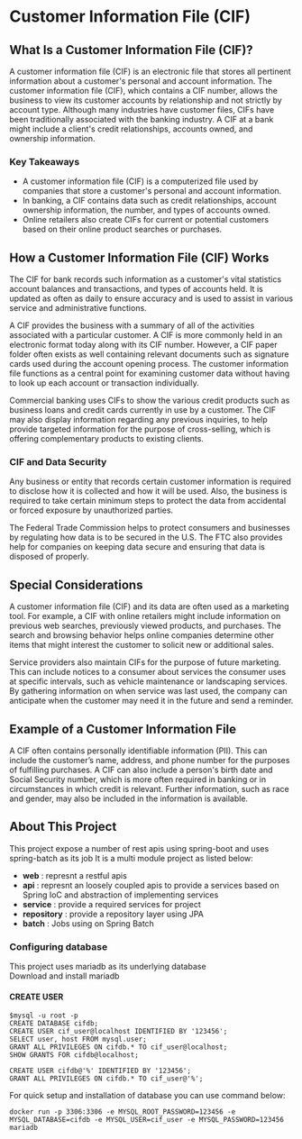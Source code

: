 # Customer Information File (CIF)
## What Is a Customer Information File (CIF)?

A customer information file (CIF) is an electronic file that stores all pertinent information about a customer's personal and account information. The customer information file (CIF), which contains a CIF number, allows the business to view its customer accounts by relationship and not strictly by account type. Although many industries have customer files, CIFs have been traditionally associated with the banking industry. A CIF at a bank might include a client's credit relationships, accounts owned, and ownership information.

### Key Takeaways

- A customer information file (CIF) is a computerized file used by companies that store a customer's personal and account information.
- In banking, a CIF contains data such as credit relationships, account ownership information, the number, and types of accounts owned.
- Online retailers also create CIFs for current or potential customers based on their online product searches or purchases.

## How a Customer Information File (CIF) Works

The CIF for bank records such information as a customer's vital statistics account balances and transactions, and types of accounts held. It is updated as often as daily to ensure accuracy and is used to assist in various service and administrative functions.

A CIF provides the business with a summary of all of the activities associated with a particular customer. A CIF is more commonly held in an electronic format today along with its CIF number. However, a CIF paper folder often exists as well containing relevant documents such as signature cards used during the account opening process. The customer information file functions as a central point for examining customer data without having to look up each account or transaction individually.

Commercial banking uses CIFs to show the various credit products such as business loans and credit cards currently in use by a customer. The CIF may also display information regarding any previous inquiries, to help provide targeted information for the purpose of cross-selling, which is offering complementary products to existing clients.

### CIF and Data Security

Any business or entity that records certain customer information is required to disclose how it is collected and how it will be used. Also, the business is required to take certain minimum steps to protect the data from accidental or forced exposure by unauthorized parties.

The Federal Trade Commission helps to protect consumers and businesses by regulating how data is to be secured in the U.S. The FTC also provides help for companies on keeping data secure and ensuring that data is disposed of properly.

## Special Considerations

A customer information file (CIF) and its data are often used as a marketing tool. For example, a CIF with online retailers might include information on previous web searches, previously viewed products, and purchases. The search and browsing behavior helps online companies determine other items that might interest the customer to solicit new or additional sales.

Service providers also maintain CIFs for the purpose of future marketing. This can include notices to a consumer about services the consumer uses at specific intervals, such as vehicle maintenance or landscaping services. By gathering information on when service was last used, the company can anticipate when the customer may need it in the future and send a reminder.

## Example of a Customer Information File

A CIF often contains personally identifiable information (PII). This can include the customer’s name, address, and phone number for the purposes of fulfilling purchases. A CIF can also include a person's birth date and Social Security number, which is more often required in banking or in circumstances in which credit is relevant. Further information, such as race and gender, may also be included in the information is available.

## About This Project
This project expose a number of rest apis using spring-boot and uses spring-batch as its job
It is a multi module project as listed below:
- **web** : represnt a restful apis
- **api** : represnt an loosely coupled apis to provide a services based on Spring IoC and abstraction of implementing services 
- **service** : provide a required services for project 
- **repository** : provide a repository layer using JPA
- **batch** : Jobs using on Spring Batch

### Configuring database 
This project uses mariadb as its underlying database  
Download and install mariadb 
#### CREATE USER
````
$mysql -u root -p
CREATE DATABASE cifdb;
CREATE USER cif_user@localhost IDENTIFIED BY '123456';
SELECT user, host FROM mysql.user;
GRANT ALL PRIVILEGES ON cifdb.* TO cif_user@localhost;
SHOW GRANTS FOR cifdb@localhost;

CREATE USER cifdb@'%' IDENTIFIED BY '123456';
GRANT ALL PRIVILEGES ON cifdb.* TO cif_user@'%';
````

For quick setup and installation of database you can use command below:
```
docker run -p 3306:3306 -e MYSQL_ROOT_PASSWORD=123456 -e MYSQL_DATABASE=cifdb -e MYSQL_USER=cif_user -e MYSQL_PASSWORD=123456 mariadb
```